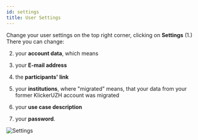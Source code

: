 ```yaml
---
id: settings
title: User Settings
---
```


Change your user settings on the top right corner, clicking on **Settings** (1.) 
There you can change:

2. your **account data**, which means

3. your **E-mail address**
4. the **participants' link**
5. your **institutions**, where "migrated" means, that your data from your former KlickerUZH account was migrated
6. your **use case description**
7. your **password**.


![Settings](assets/user_settings.png)
